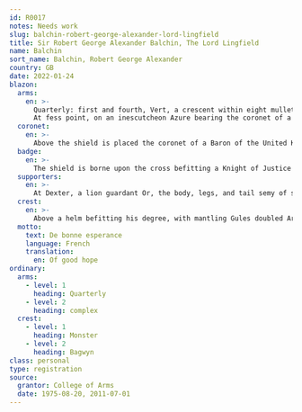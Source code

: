 ```yaml
---
id: R0017
notes: Needs work
slug: balchin-robert-george-alexander-lord-lingfield
title: Sir Robert George Alexander Balchin, The Lord Lingfield
name: Balchin
sort_name: Balchin, Robert George Alexander
country: GB
date: 2022-01-24
blazon:
  arms:
    en: >-
      Quarterly: first and fourth, Vert, a crescent within eight mullets in lozenge Or (BALCHIN); second and third, Azure, a Chain fesswise each link per pale Or and Argent between three Fleurs-de-Lis each per pale Or and Argent (SKELTON).
      At fess point, on an inescutcheon Azure bearing the coronet of a Georgian count an eagle displayed Or within a bordure of the Same.
  coronet:
    en: >-
      Above the shield is placed the coronet of a Baron of the United Kingdom.
  badge:
    en: >-
      The shield is borne upon the cross befitting a Knight of Justice of the Most Venerable Order of the Hospital of Saint John of Jerusalem.
  supporters:
    en: >-
      At Dexter, a lion guardant Or, the body, legs, and tail semy of spur rowels upwards Gules, upon the head a Baron's coronet with a cap proper; At Sinister, a bagwyn armed, unguled, and the tail tufted Or, gorged with a Baron's coronet sans cap proper, chained, the chain reflexed over the back and terminating in an annulet Or, the compartment comprised of grass proper.
  crest:
    en: >-
      Above a helm befitting his degree, with mantling Gules doubled Argent, is set for crest on a wreath of the colours, a demi-bagwyn Sable, armed and unguled Gules, gorged with a collar compony Or and Vert, charged with anchors and escallops counterchanged, and supporting a wooden beam Proper attached to its collar by a chain Or.
  motto:
    text: De bonne esperance
    language: French
    translation:
      en: Of good hope
ordinary:
  arms:
    - level: 1
      heading: Quarterly
    - level: 2
      heading: complex
  crest:
    - level: 1
      heading: Monster
    - level: 2
      heading: Bagwyn
class: personal
type: registration
source:
  grantor: College of Arms
  date: 1975-08-20, 2011-07-01
---
```

